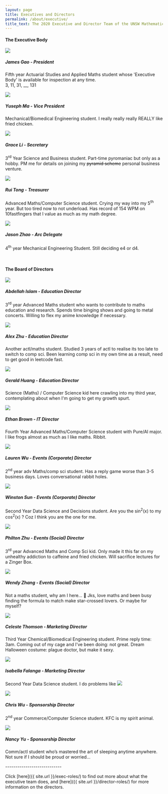 ```yaml
---
layout: page
title: Executives and Directors
permalink: /about/executive/
title_text: The 2020 Executive and Director Team of the UNSW Mathematics Society
---
```

<!-- TODO descriptions, formatting -->

<h4>The Executive Body</h4>
<section class="flex-container">
    <div class="horizontal-container">
        <div class="vertical-container"><img class="subcom-pic" src="{{ site.images }}/TeamPhotos/JamesG.jpg">
        </div>
        <div class="vertical-container">
        <h5>James Gao - President</h5>
            <p>Fifth year Actuarial Studies and Applied Maths student whose 'Executive Body' is available for inspection at any time. <br />
            3, 11, 31, __, 131</p>
        </div>
    </div>
    <div class="horizontal-container">
        <div class="vertical-container"><img class="subcom-pic" src="{{ site.images }}/TeamPhotos/YusephM.jpg">
        </div>
        <div class="vertical-container">
        <h5>Yuseph Ma - Vice President</h5>
            <p>Mechanical/Biomedical Engineering student. I really really really REALLY like fried chicken.</p>
        </div>
    </div>
    <div class="horizontal-container">
        <div class="vertical-container"><img class="subcom-pic" src="{{ site.images }}/TeamPhotos/GraceL.jpg">
        </div>
        <div class="vertical-container">
        <h5>Grace Li - Secretary</h5>
            <p>3<sup>rd</sup> Year Science and Business student. Part-time pyromaniac but only as a hobby. PM me for details on joining my <del>pyramid scheme</del> personal business venture.</p>
        </div>
    </div>
    <div class="horizontal-container">
        <div class="vertical-container"><img class="subcom-pic" src="{{ site.images }}/TeamPhotos/RuiT.jpg">
        </div>
        <div class="vertical-container">
        <h5>Rui Tong - Treasurer</h5>
            <p>Advanced Maths/Computer Science student. Crying my way into my 5<sup>th</sup> year. But too tired now to not underload. Has record of 154 WPM on 10fastfingers that I value as much as my math degree.</p>
        </div>
    </div>
    <div class="horizontal-container">
        <div class="vertical-container"><img class="subcom-pic" src="{{ site.images }}/TeamPhotos/JasonZ.png">
        </div>
        <div class="vertical-container">
        <h5>Jason Zhao - Arc Delegate</h5>
            <p>4<sup>th</sup> year Mechanical Engineering Student. Still deciding e4 or d4.</p>
        </div>
	</div>
</section>
<br>
<h4>The Board of Directors</h4>
<section class="flex-container">
    <div class="horizontal-container">
        <div class="vertical-container"><img class="subcom-pic" src="{{ site.images }}/TeamPhotos/AbdellahI.jpg">
        </div>
        <div class="vertical-container">
        <h5>Abdellah Islam - Education Director</h5>
            <p>3<sup>rd</sup> year Advanced Maths student who wants to contribute to maths education and research. Spends time binging shows and going to metal concerts. Willing to flex my anime knowledge if necessary.</p>
        </div>
    </div>
    <div class="horizontal-container">
        <div class="vertical-container"><img class="subcom-pic" src="{{ site.images }}/TeamPhotos/AlexZ.png">
        </div>
        <div class="vertical-container">
        <h5>Alex Zhu - Education Director</h5>
            <p>Another actl/maths student. Studied 3 years of actl to realise its too late to switch to comp sci. Been learning comp sci in my own time as a result, need to get good in leetcode fast.</p>
        </div>
    </div>
    <div class="horizontal-container">
        <div class="vertical-container"><img class="subcom-pic" src="{{ site.images }}/TeamPhotos/GeraldH.jpg">
        </div>
        <div class="vertical-container">
        <h5>Gerald Huang - Education Director</h5>
            <p>Science (Maths) / Computer Science kid here crawling into my third year, contemplating about when I'm going to get my growth spurt.</p>
        </div>
    </div>
    <div class="horizontal-container">
        <div class="vertical-container"><img class="subcom-pic" src="{{ site.images }}/TeamPhotos/EthanB.png">
        </div>
        <div class="vertical-container">
        <h5>Ethan Brown - IT Director</h5>
            <p>Fourth Year Advanced Maths/Computer Science student with Pure/AI major. I like frogs almost as much as I like maths. Ribbit.</p>
        </div>
	</div>
    <div class="horizontal-container">
        <div class="vertical-container"><img class="subcom-pic" src="{{ site.images }}/TeamPhotos/LaurenW.PNG">
        </div>
        <div class="vertical-container">
        <h5>Lauren Wu - Events (Corporate) Director</h5>
            <p>2<sup>nd</sup> year adv Maths/comp sci student. Has a reply game worse than 3-5 business days. Loves conversational rabbit holes.</p>
        </div>
    </div>
    <div class="horizontal-container">
        <div class="vertical-container"><img class="subcom-pic" src="{{ site.images }}/TeamPhotos/WinstonS.jpg">
        </div>
        <div class="vertical-container">
        <h5>Winston Sun - Events (Corporate) Director</h5>
            <p>Second Year Data Science and Decisions student. Are you the sin<sup>2</sup>(x) to my cos<sup>2</sup>(x) ? Coz I think you are the one for me.</p>
        </div>
    </div>
    <div class="horizontal-container">
        <div class="vertical-container"><img class="subcom-pic" src="{{ site.images }}/TeamPhotos/PhiltonZ.png">
        </div>
        <div class="vertical-container">
        <h5>Philton Zhu - Events (Social) Director</h5>
            <p>3<sup>rd</sup> year Advanced Maths and Comp Sci kid. Only made it this far on my unhealthy addiction to caffeine and fried chicken. Will sacrifice lectures for a Zinger Box.</p>
        </div>
    </div>
    <div class="horizontal-container">
        <div class="vertical-container"><img class="subcom-pic" src="{{ site.images }}/TeamPhotos/WendyZ.png">
        </div>
        <div class="vertical-container">
        <h5>Wendy Zhang - Events (Social) Director</h5>
            <p>Not a maths student, why am I here... 🤔 Jks, love maths and been busy finding the formula to match make star-crossed lovers. Or maybe for myself?</p>
        </div>
    </div>
    <div class="horizontal-container">
        <div class="vertical-container"><img class="subcom-pic" src="{{ site.images }}/TeamPhotos/CelesteT.png">
        </div>
        <div class="vertical-container">
        <h5>Celeste Thomson - Marketing Director</h5>
            <p>Third Year Chemical/Biomedical Engineering student. Prime reply time: 3am. Coming out of my cage and I've been doing: not great. Dream Halloween costume: plague doctor, but make it sexy.</p>
        </div>
	</div>
    <div class="horizontal-container">
        <div class="vertical-container"><img class="subcom-pic" src="{{ site.images }}/TeamPhotos/IsabellaF.jpg">
        </div>
        <div class="vertical-container">
        <h5>Isabella Falanga - Marketing Director</h5>
            <p>Second Year Data Science student. I do problems like <img src="http://mathurl.com/render.cgi?%5Cint_0%5E%7B23%7D3%5C%2Cdx%5Cnocache" border="0"/></p>
        </div>
	</div>
    <div class="horizontal-container">
        <div class="vertical-container"><img class="subcom-pic" src="{{ site.images }}/TeamPhotos/ChrisW.png">
        </div>
        <div class="vertical-container">
        <h5>Chris Wu - Sponsorship Director</h5>
            <p>2<sup>nd</sup> year Commerce/Computer Science student. KFC is my spirit animal.</p>
        </div>
	</div>
    <div class="horizontal-container">
        <div class="vertical-container"><img class="subcom-pic" src="{{ site.images }}/TeamPhotos/NancyY.png">
        </div>
        <div class="vertical-container">
        <h5>Nancy Yu - Sponsorship Director</h5>
            <p>Comm/actl student who’s mastered the art of sleeping anytime anywhere. Not sure if I should be proud or worried...</p>
        </div>
	</div>
</section>
----------------------------


Click [here]({{ site.url }}/exec-roles/) to find out more about what the executive team does, and [here]({{ site.url }}/director-roles/) for more information on the directors.
